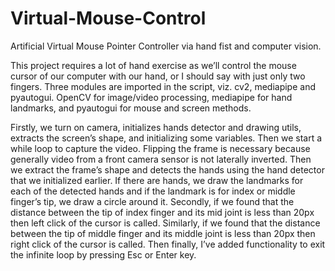 # Virtual-Mouse-Control
Artificial Virtual Mouse Pointer Controller via hand fist and computer vision.


This project requires a lot of hand exercise as we’ll control the mouse cursor of our computer with our hand, or I should say with just only two fingers.
Three modules are imported in the script, viz. cv2, mediapipe and pyautogui.
OpenCV for image/video processing, mediapipe for hand landmarks, and pyautogui for mouse and screen methods.

Firstly, we turn on camera, initializes hands detector and drawing utils, extracts the screen’s shape, and initializing some variables.
Then we start a while loop to capture the video. Flipping the frame is necessary because generally video from a front camera sensor is not laterally inverted. Then we extract the frame’s shape and detects the hands using the hand detector that we initialized earlier. If there are hands, we draw the landmarks for each of the detected hands and if the landmark is for index or middle finger’s tip, we draw a circle around it.
Secondly, if we found that the distance between the tip of index finger and its mid joint is less than 20px then left click of the cursor is called. Similarly, if we found that the distance between the tip of middle finger and its middle joint is less than 20px then right click of the cursor is called.
Then finally, I’ve added functionality to exit the infinite loop by pressing Esc or Enter key.
